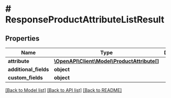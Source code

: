 # # ResponseProductAttributeListResult

## Properties

Name | Type | Description | Notes
------------ | ------------- | ------------- | -------------
**attribute** | [**\OpenAPI\Client\Model\ProductAttribute[]**](ProductAttribute.md) |  | [optional]
**additional_fields** | **object** |  | [optional]
**custom_fields** | **object** |  | [optional]

[[Back to Model list]](../../README.md#models) [[Back to API list]](../../README.md#endpoints) [[Back to README]](../../README.md)
